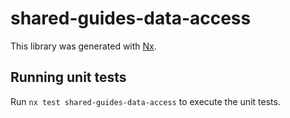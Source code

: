 # shared-guides-data-access

This library was generated with [Nx](https://nx.dev).

## Running unit tests

Run `nx test shared-guides-data-access` to execute the unit tests.
